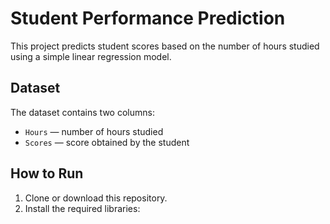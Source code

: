 # Student Performance Prediction

This project predicts student scores based on the number of hours studied using a simple linear regression model.

## Dataset

The dataset contains two columns:
- `Hours` — number of hours studied
- `Scores` — score obtained by the student

## How to Run

1. Clone or download this repository.
2. Install the required libraries:
